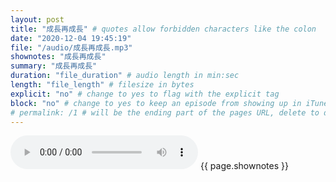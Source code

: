 ```yaml
---
layout: post
title: "成長再成長" # quotes allow forbidden characters like the colon
date: "2020-12-04 19:45:19"
file: "/audio/成長再成長.mp3"
shownotes: "成長再成長"
summary: "成長再成長"
duration: "file_duration" # audio length in min:sec
length: "file_length" # filesize in bytes
explicit: "no" # change to yes to flag with the explicit tag
block: "no" # change to yes to keep an episode from showing up in iTunes
# permalink: /1 # will be the ending part of the pages URL, delete to default to the title
---
```


<audio controls>
<source src="{{site.url}}{{site.baseurl}}{{ page.file }}" type="audio/x-mp3">
Your browser does not support the audio element.
</audio>
{{ page.shownotes }}
